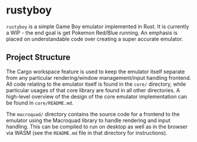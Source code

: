 # rustyboy

`rustyboy` is a simple Game Boy emulator implemented in Rust. It is currently a WIP - the end goal is get Pokemon Red/Blue running. An emphasis is placed on understandable code over creating a super accurate emulator.

## Project Structure

The Cargo workspace feature is used to keep the emulator itself separate from any particular rendering/window management/input handling frontend. All code relating to the emulator itself is found in the `core/` directory, while particular usages of that core library are found in all other directories. A high-level overview of the design of the core emulator implementation can be found in `core/README.md`.

The `macroquad/` directory contains the source code for a frontend to the emulator using the Macroquad library to handle rendering and input handling. This can be compiled to run on desktop as well as in the browser via WASM (see the `README.md` file in that directory for instructions).

